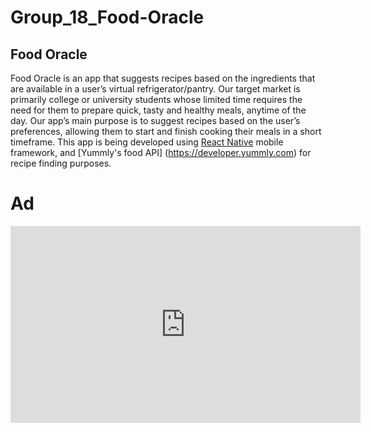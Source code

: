 # Group_18_Food-Oracle 

## Food Oracle

Food Oracle is an app that suggests recipes based on the ingredients that are available in a user’s virtual refrigerator/pantry. Our target market is primarily college or university students whose limited time requires the need for them to prepare quick, tasty and healthy meals, anytime of the day. Our app’s main purpose is to suggest recipes based on the user’s preferences, allowing them to start and finish cooking their meals in a short timeframe. This app is being developed using [React Native](http://www.reactnative.com) mobile framework, and [Yummly's food API] (https://developer.yummly.com) for recipe finding purposes. 

# Ad
<a><iframe width="560" height="315" src="https://www.youtube.com/embed/b9RAXr0wnQE" frameborder="0" allowfullscreen></iframe></a>
